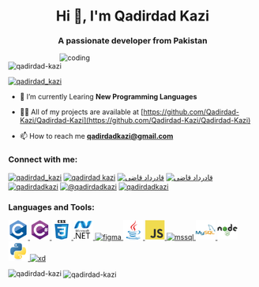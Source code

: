 
<h1 align="center">Hi 👋, I'm Qadirdad Kazi</h1>
<h3 align="center">A passionate developer from Pakistan</h3>
<img align="right" alt="coding" width="400" src="https://user-images.githubusercontent.com/55389276/140866485-8fb1c876-9a8f-4d6a-98dc-08c4981eaf70.gif">
<p align="left"> <img src="https://komarev.com/ghpvc/?username=qadirdad-kazi&label=Profile%20views&color=0e75b6&style=flat" alt="qadirdad-kazi" /> </p>

<p align="left"> <a href="https://twitter.com/qadirdad_kazi" target="blank"><img src="https://img.shields.io/twitter/follow/qadirdad_kazi?logo=twitter&style=for-the-badge" alt="qadirdad_kazi" /></a> </p>

- 🔭 I’m currently Learing **New Programming Languages**

- 👨‍💻 All of my projects are available at [https://github.com/Qadirdad-Kazi/Qadirdad-Kazi](https://github.com/Qadirdad-Kazi/Qadirdad-Kazi)

- 📫 How to reach me **qadirdadkazi@gmail.com**

<h3 align="left">Connect with me:</h3>
<p align="left">
<a href="https://twitter.com/qadirdad_kazi" target="blank"><img align="center" src="https://raw.githubusercontent.com/rahuldkjain/github-profile-readme-generator/master/src/images/icons/Social/twitter.svg" alt="qadirdad_kazi" height="30" width="40" /></a>
<a href="https://linkedin.com/in/qadirdad kazi" target="blank"><img align="center" src="https://raw.githubusercontent.com/rahuldkjain/github-profile-readme-generator/master/src/images/icons/Social/linked-in-alt.svg" alt="qadirdad kazi" height="30" width="40" /></a>
<a href="https://fb.com/قادرداد قاضی" target="blank"><img align="center" src="https://raw.githubusercontent.com/rahuldkjain/github-profile-readme-generator/master/src/images/icons/Social/facebook.svg" alt="قادرداد قاضی" height="30" width="40" /></a>
<a href="https://instagram.com/قادرداد قاضی" target="blank"><img align="center" src="https://raw.githubusercontent.com/rahuldkjain/github-profile-readme-generator/master/src/images/icons/Social/instagram.svg" alt="قادرداد قاضی" height="30" width="40" /></a>
<a href="https://www.codechef.com/users/qadirdadkazi" target="blank"><img align="center" src="https://cdn.jsdelivr.net/npm/simple-icons@3.1.0/icons/codechef.svg" alt="qadirdadkazi" height="30" width="40" /></a>
<a href="https://www.hackerrank.com/@qadirdadkazi" target="blank"><img align="center" src="https://raw.githubusercontent.com/rahuldkjain/github-profile-readme-generator/master/src/images/icons/Social/hackerrank.svg" alt="@qadirdadkazi" height="30" width="40" /></a>
<a href="https://www.leetcode.com/qadirdadkazi" target="blank"><img align="center" src="https://raw.githubusercontent.com/rahuldkjain/github-profile-readme-generator/master/src/images/icons/Social/leet-code.svg" alt="qadirdadkazi" height="30" width="40" /></a>
</p>

<h3 align="left">Languages and Tools:</h3>
<p align="left"> <a href="https://www.cprogramming.com/" target="_blank" rel="noreferrer"> <img src="https://raw.githubusercontent.com/devicons/devicon/master/icons/c/c-original.svg" alt="c" width="40" height="40"/> </a> <a href="https://www.w3schools.com/cs/" target="_blank" rel="noreferrer"> <img src="https://raw.githubusercontent.com/devicons/devicon/master/icons/csharp/csharp-original.svg" alt="csharp" width="40" height="40"/> </a> <a href="https://www.w3schools.com/css/" target="_blank" rel="noreferrer"> <img src="https://raw.githubusercontent.com/devicons/devicon/master/icons/css3/css3-original-wordmark.svg" alt="css3" width="40" height="40"/> </a> <a href="https://dotnet.microsoft.com/" target="_blank" rel="noreferrer"> <img src="https://raw.githubusercontent.com/devicons/devicon/master/icons/dot-net/dot-net-original-wordmark.svg" alt="dotnet" width="40" height="40"/> </a> <a href="https://www.figma.com/" target="_blank" rel="noreferrer"> <img src="https://www.vectorlogo.zone/logos/figma/figma-icon.svg" alt="figma" width="40" height="40"/> </a> <a href="https://www.java.com" target="_blank" rel="noreferrer"> <img src="https://raw.githubusercontent.com/devicons/devicon/master/icons/java/java-original.svg" alt="java" width="40" height="40"/> </a> <a href="https://developer.mozilla.org/en-US/docs/Web/JavaScript" target="_blank" rel="noreferrer"> <img src="https://raw.githubusercontent.com/devicons/devicon/master/icons/javascript/javascript-original.svg" alt="javascript" width="40" height="40"/> </a> <a href="https://www.microsoft.com/en-us/sql-server" target="_blank" rel="noreferrer"> <img src="https://www.svgrepo.com/show/303229/microsoft-sql-server-logo.svg" alt="mssql" width="40" height="40"/> </a> <a href="https://www.mysql.com/" target="_blank" rel="noreferrer"> <img src="https://raw.githubusercontent.com/devicons/devicon/master/icons/mysql/mysql-original-wordmark.svg" alt="mysql" width="40" height="40"/> </a> <a href="https://nodejs.org" target="_blank" rel="noreferrer"> <img src="https://raw.githubusercontent.com/devicons/devicon/master/icons/nodejs/nodejs-original-wordmark.svg" alt="nodejs" width="40" height="40"/> </a> <a href="https://www.python.org" target="_blank" rel="noreferrer"> <img src="https://raw.githubusercontent.com/devicons/devicon/master/icons/python/python-original.svg" alt="python" width="40" height="40"/> </a> <a href="https://www.adobe.com/products/xd.html" target="_blank" rel="noreferrer"> <img src="https://cdn.worldvectorlogo.com/logos/adobe-xd.svg" alt="xd" width="40" height="40"/> </a> </p>

<p><img align="left" src="https://github-readme-stats.vercel.app/api/top-langs?username=qadirdad-kazi&show_icons=true&locale=en&layout=compact" alt="qadirdad-kazi" /></p>

<p>&nbsp;<img align="center" src="https://github-readme-stats.vercel.app/api?username=qadirdad-kazi&show_icons=true&locale=en" alt="qadirdad-kazi" /></p>

